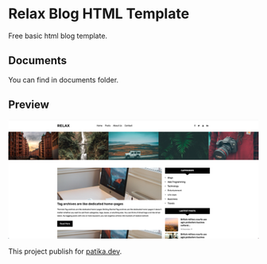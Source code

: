 # Relax Blog HTML Template

Free basic html blog template.

## Documents

You can find in documents folder.

## Preview

![Resim](preview.png)

This project publish for [patika.dev](https://patika.dev).